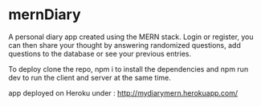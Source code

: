 # mernDiary
A personal diary app created using the MERN stack. Login or register, you can then share your thought by answering randomized questions, add questions to the database or see your previous entries.

To deploy clone the repo, npm i to install the dependencies and npm run dev to run the client and server at the same time.

app deployed on Heroku under : http://mydiarymern.herokuapp.com/
